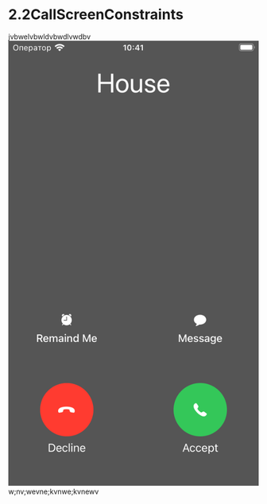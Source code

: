 # 2.2CallScreenConstraints
jvbwelvbwldvbwdlvwdbv
![CallScreenConstraints](https://github.com/IvanKeyiOS/2.2CallScreenConstraints/blob/main/Screen.png)
w;nv;wevne;kvnwe;kvnewv
